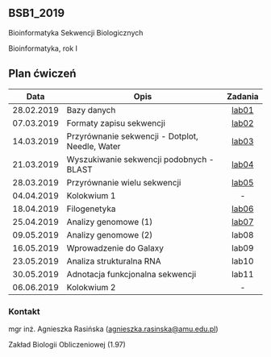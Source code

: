 ## BSB1_2019
Bioinformatyka Sekwencji Biologicznych

Bioinformatyka, rok I

## Plan ćwiczeń

| Data | Opis | Zadania |
| --- | --- | :---: |
| 28.02.2019 | Bazy danych | [lab01](https://goo.gl/forms/jrEKX7TCPo3jLiAb2)|
| 07.03.2019 | Formaty zapisu sekwencji  | [lab02](https://goo.gl/forms/qkCG9T5Gf9zDY13P2)|
| 14.03.2019 | Przyrównanie sekwencji - Dotplot, Needle, Water | [lab03](https://goo.gl/forms/Fiiha9LgGzFMBT0x2)|
| 21.03.2019 | Wyszukiwanie sekwencji podobnych - BLAST | [lab04](https://goo.gl/forms/MVyyU0ztvFfdmJyu1)|
| 28.03.2019 | Przyrównanie wielu sekwencji | [lab05](https://forms.gle/wZz6X7rrYgU7WDGw6)|
| 04.04.2019 | Kolokwium 1 | - |
| 18.04.2019 | Filogenetyka | [lab06](https://forms.gle/wqU9BxNdfP3wRRbx7) |
| 25.04.2019 | Analizy genomowe (1) | [lab07](https://forms.gle/N9Km68udd6ChhhVZ8) |
| 09.05.2019 | Analizy genomowe (2) | lab08 |
| 16.05.2019 | Wprowadzenie do Galaxy | lab09 |
| 23.05.2019 | Analiza strukturalna RNA | lab10 |
| 30.05.2019 | Adnotacja funkcjonalna sekwencji | lab11 |
| 06.06.2019 | Kolokwium 2 | - |



### Kontakt

mgr inż. Agnieszka Rasińska (agnieszka.rasinska@amu.edu.pl)

Zakład Biologii Obliczeniowej (1.97)

